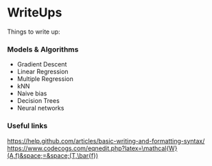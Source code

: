 # WriteUps

Things to write up:

### Models & Algorithms
- Gradient Descent
- Linear Regression
- Multiple Regression
- kNN
- Naive bias
- Decision Trees
- Neural networks


### Useful links
https://help.github.com/articles/basic-writing-and-formatting-syntax/
https://www.codecogs.com/eqnedit.php?latex=\mathcal{W}(A,f)&space;=&space;(T,\bar{f})
